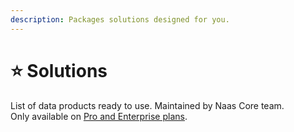 ```yaml
---
description: Packages solutions designed for you.
---
```


# ⭐ Solutions

List of data products ready to use. Maintained by Naas Core team. \
Only available on [Pro and Enterprise plans](https://www.naas.ai/pricing).
